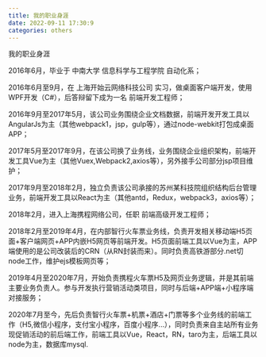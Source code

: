```yaml
---
title: 我的职业身涯
date: 2022-09-11 17:30:9
categories: others
---
```


我的职业身涯


2016年6月，毕业于 中南大学 信息科学与工程学院 自动化系；

2016年6月至9月，在 上海开始云网络科技公司 实习，做桌面客户端开发，使用WPF开发（C#），后答辩留下成为一名 前端开发工程师；

2016年9月至2017年5月，该公司业务围绕企业文档数据，前端开发开发工具以AngularJs为主（其他webpack1，jsp，gulp等），通过node-webkit打包成桌面APP；

2017年5月至2017年9月，在该公司换了业务线，业务围绕企业组织架构，前端开发工具Vue为主（其他Vuex,Webpack2,axios等），另外接手公司部分jsp项目维护；

2017年9月至2018年2月，独立负责该公司承接的苏州某科技院组织结构后台管理业务，前端开发工具以React为主（其他antd，Redux，webpack3，axios等）；

2018年2月，进入上海携程网络公司，任职 前端高级开发工程师；

2018年2月至2019年4月，在内部智行火车票业务线，负责开发相关移动端H5页面+客户端网页+APP内嵌H5网页等前端开发。H5页面前端工具以Vue为主，APP端使用的是公司改装后的CRN（从RN封装而来）。同时负责高铁游部分.net切node工作，维护ejs模板网页等；

2019年4月至2020年7月，开始负责携程火车票H5及网页业务逻辑，并是其前端主要业务负责人。参与开发执行营销活动类项目，同时与后端+APP端+小程序端对接服务；

2020年7月至今，先后负责智行火车票+机票+酒店+门票等多个业务线的前端工作（H5,微信小程序，支付宝小程序，百度小程序...），同时负责来自主站所有业务现促销活动的前后端工作，前端工具以Vue，React，RN，taro为主，后端工具以node为主，数据库mysql.
 